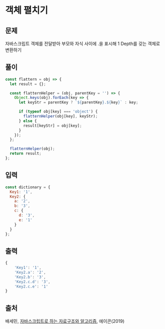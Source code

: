 # 객체 펼치기

## 문제

자바스크립트 객체를 전달받아 부모와 자식 사이에 .을 표시해 1 Depth를 갖는 객체로 변환하기

## 풀이

```javascript
const flattern = obj => {
  let result = {};

  const flatternHelper = (obj, parentKey = '') => {
    Object.keys(obj).forEach(key => {
      let keyStr = parentKey ? `${parentKey}.${key}` : key;

      if (typeof obj[key] === 'object') {
        flatternHelper(obj[key], keyStr);
      } else {
        result[keyStr] = obj[key];
      }
    });
  };

  flatternHelper(obj);
  return result;
};
```

## 입력

```javascript
const dictionary = {
  Key1: '1',
  Key2: {
    a: '2',
    b: '3',
    c: {
      d: '3',
      e: '1'
    }
  }
};
```

## 출력

```javascript
{
    'Key1': '1',
    'Key2.a': '2',
    'Key2.b': '3',
    'Key2.c.d': '3',
    'Key2.c.e': '1'
}
```

## 출처

배세민, [자바스크립트로 하는 자료구조와 알고리즘]('http://seoji.nl.go.kr/landingPage?isbn=9791161753447', '재귀-객체 펼치기'), 에이콘(2019)
